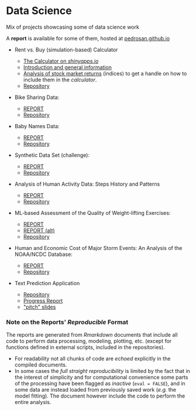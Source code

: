 # Data Science 

Mix of projects showcasing some of data science work

A __report__ is available for some of them, hosted at [pedrosan.github.io](http://pedrosan.github.io)

* Rent vs. Buy (simulation-based) Calculator
  * [The Calculator on _shinyapps.io_](https://pedrosan.shinyapps.io/AdvBvsR/)
  * [Introduction and general information](http://pedrosan.github.io/DataScience/Rent_vs_Buy/intro.html)
  * [Analysis of stock market returns](http://pedrosan.github.io/DataScience/Rent_vs_Buy/returns.html) 
    (indices) to get a handle on how to include them in the _calculator_.
  * [Repository](https://github.com/pedrosan/DataScienceExamples/tree/master/Rent_vs_Buy)

* Bike Sharing Data: 
  * [REPORT](http://pedrosan.github.io/DataScience/Bike_Sharing/)
  * [Repository](https://github.com/pedrosan/DataScienceExamples/tree/master/Bike_Sharing)

* Baby Names Data:
  * [REPORT](http://pedrosan.github.io/DataScience/Baby_Names/)
  * [Repository](https://github.com/pedrosan/DataScienceExamples/tree/master/Baby_Names)

* Synthetic Data Set (challenge):
  * [REPORT](http://pedrosan.github.io/DataScience/Synthetic_Data/)
  * [Repository](https://github.com/pedrosan/DataScienceExamples/tree/master/Synthetic_Data)

* Analysis of Human Activity Data: Steps History and Patterns
  * [REPORT](http://pedrosan.github.io/DataScience/Human_Activity_1/)
  * [Repository](https://github.com/pedrosan/DataScienceExamples/tree/master/Human_Activity_1)

* ML-based Assessment of the Quality of Weight-lifting Exercises:
  * [REPORT](http://pedrosan.github.io/DataScienceExamples/Weight_Lifting/)
  * [REPORT (alt)](http://pedrosan.github.io/DataScience/Weight_Lifting/)
  * [Repository](https://github.com/pedrosan/DataScienceExamples/tree/master/Weight_Lifting)

* Human and Economic Cost of Major Storm Events: An Analysis of the NOAA/NCDC Database:
  * [REPORT](http://pedrosan.github.io/DataScience/Impact_of_Major_Storm_Events/)
  * [Repository](https://github.com/pedrosan/DataScienceExamples/tree/master/Impact_of_Major_Storm_Events)

* Text Prediction Application
  * [Repository](https://github.com/pedrosan/DataScienceExamples/tree/master/myTextPredictr/)
  * [Progress Report](http://pedrosan.github.io/DataScienceExamples/myTextPredictr/MilestoneReport/)
  * ["pitch" slides](http://pedrosan.github.io/DataScienceExamples/myTextPredictr/Application/Slides/)
  

### Note on the Reports' _Reproducible_ Format

The reports are generated from _Rmarkdown_ documents that include all code to perform
data processing, modeling, plotting, etc. (except for functions defined in external scripts, 
included in the repositories).

* For readability not all chunks of code are _echoed_ explicitly in the compiled documents.
* In some cases the _full straight reproducibility_ is limited by the fact that in the interest of simplicity
and for computational convenience some parts of the processing have been flagged as _inactive_ 
(`eval = FALSE`), and in some data are instead loaded from previously saved work (_e.g._ the model fitting). 
The document however include the code to perform the entire analysis.


